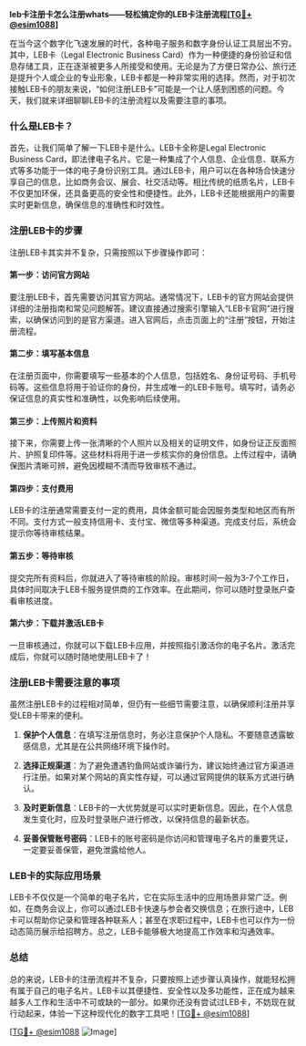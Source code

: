**leb卡注册卡怎么注册whats——轻松搞定你的LEB卡注册流程[[TG💪+ @esim1088](https://t.me/s/esim1088)]**

在当今这个数字化飞速发展的时代，各种电子服务和数字身份认证工具层出不穷。其中，LEB卡（Legal Electronic Business Card）作为一种便捷的身份验证和信息存储工具，正在逐渐被更多人所接受和使用。无论是为了方便日常办公、旅行还是提升个人或企业的专业形象，LEB卡都是一种非常实用的选择。然而，对于初次接触LEB卡的朋友来说，“如何注册LEB卡”可能是一个让人感到困惑的问题。今天，我们就来详细聊聊LEB卡的注册流程以及需要注意的事项。

### 什么是LEB卡？

首先，让我们简单了解一下LEB卡是什么。LEB卡全称是Legal Electronic Business Card，即法律电子名片。它是一种集成了个人信息、企业信息、联系方式等多功能于一体的电子身份识别工具。通过LEB卡，用户可以在各种场合快速分享自己的信息，比如商务会议、展会、社交活动等。相比传统的纸质名片，LEB卡不仅更加环保，还具备更高的安全性和便捷性。此外，LEB卡还能根据用户的需要实时更新信息，确保信息的准确性和时效性。

### 注册LEB卡的步骤

注册LEB卡其实并不复杂，只需按照以下步骤操作即可：

#### 第一步：访问官方网站
要注册LEB卡，首先需要访问其官方网站。通常情况下，LEB卡的官方网站会提供详细的注册指南和常见问题解答。建议直接通过搜索引擎输入“LEB卡官网”进行搜索，以确保访问到的是官方渠道。进入官网后，点击页面上的“注册”按钮，开始注册流程。

#### 第二步：填写基本信息
在注册页面中，你需要填写一些基本的个人信息，包括姓名、身份证号码、手机号码等。这些信息将用于验证你的身份，并生成唯一的LEB卡账号。填写时，请务必保证信息的真实性和准确性，以免影响后续使用。

#### 第三步：上传照片和资料
接下来，你需要上传一张清晰的个人照片以及相关的证明文件，如身份证正反面照片、护照复印件等。这些材料将用于进一步核实你的身份信息。上传过程中，请确保图片清晰可辨，避免因模糊不清而导致审核不通过。

#### 第四步：支付费用
LEB卡的注册通常需要支付一定的费用，具体金额可能会因服务类型和地区而有所不同。支付方式一般支持信用卡、支付宝、微信等多种渠道。完成支付后，系统会提示你等待审核结果。

#### 第五步：等待审核
提交完所有资料后，你就进入了等待审核的阶段。审核时间一般为3-7个工作日，具体时间取决于LEB卡服务提供商的工作效率。在此期间，你可以随时登录账户查看审核进度。

#### 第六步：下载并激活LEB卡
一旦审核通过，你就可以下载LEB卡应用，并按照指引激活你的电子名片。激活完成后，你就可以随时随地使用LEB卡了！

### 注册LEB卡需要注意的事项

虽然注册LEB卡的过程相对简单，但仍有一些细节需要注意，以确保顺利注册并享受LEB卡带来的便利。

1. **保护个人信息**：在填写注册信息时，务必注意保护个人隐私。不要随意透露敏感信息，尤其是在公共网络环境下操作时。
   
2. **选择正规渠道**：为了避免遭遇钓鱼网站或诈骗行为，建议始终通过官方渠道进行注册。如果对某个网站的真实性存疑，可以通过官网提供的联系方式进行确认。

3. **及时更新信息**：LEB卡的一大优势就是可以实时更新信息。因此，在个人信息发生变化时，应及时登录账户进行修改，以保持信息的最新状态。

4. **妥善保管账号密码**：LEB卡的账号密码是你访问和管理电子名片的重要凭证，一定要妥善保管，避免泄露给他人。

### LEB卡的实际应用场景

LEB卡不仅仅是一个简单的电子名片，它在实际生活中的应用场景非常广泛。例如，在商务会议上，你可以通过LEB卡快速与参会者交换信息；在旅行途中，LEB卡可以帮助你记录和管理各种联系人；甚至在求职过程中，LEB卡也可以作为一份动态简历展示给招聘方。总之，LEB卡能够极大地提高工作效率和沟通效率。

### 总结

总的来说，LEB卡的注册流程并不复杂，只要按照上述步骤认真操作，就能轻松拥有属于自己的电子名片。LEB卡以其便捷性、安全性以及多功能性，正在成为越来越多人工作和生活中不可或缺的一部分。如果你还没有尝试过LEB卡，不妨现在就行动起来，体验一下这种现代化的数字工具吧！[[TG💪+ @esim1088](https://t.me/s/esim1088)]

[[TG💪+ @esim1088](https://t.me/s/esim1088) ![Image](https://i.postimg.cc/4NQfJmqS/Snipaste-2025-05-13-00-14-12.png)]